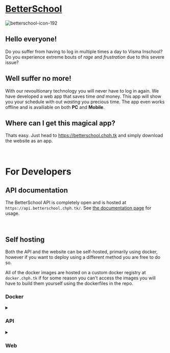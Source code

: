 # [BetterSchool](https://betterschool.chph.tk)

![betterschool-icon-192](https://user-images.githubusercontent.com/30808373/213921037-4bf9b005-75ad-4368-ab3f-51ecc2014577.png)

## **Hello everyone!**

Do you suffer from having to log in multiple times a day to Visma Inschool? Do you experience extreme bouts of _rage_ and _frustration_ due to this severe issue?

## **Well suffer no more!**

With our revoultionary technology you will never have to log in again. We have developed a web app that saves time _and_ money. This app will show you your schedule with out _wasting_ you precious time. The app even works offline and is availiable on both **PC** and **Mobile**.

## **Where can I get this magical app?**

Thats easy. Just head to https://betterschool.chph.tk and simply download the website as an app.

<br>

# For Developers

## API documentation

The BetterSchool API is completely open and is hosted at `https://api.betterschool.chph.tk/`.
See [the documentation page](https://api.betterschool.chph.tk/doc) for usage.

<br>

## Self hosting

Both the API and the website can be self-hosted, primarily using docker, however if you want to deploy using a different method you are free to do so.

All of the docker images are hosted on a custom docker registry at `docker.chph.tk` if for some reason you can't access the images you will have to build them yourself using the dockerfiles in the repo.

### Docker

<details>
<summary><h3>API</h3></summary>

Run with:

Linux:

```
docker run \
-p 8080:8080 \
-v betterschool-api-data:/app/data \
-e iv={INSERT RANDOM 16 CHARACTER STRING HERE} \
-e key={INSERT RANDOM 32 CHARACTER STRING HERE} \
--restart unless-stopped \
-d \
docker.chph.tk/cheesyphoenix/betterschool-api-v2:latest
```

One liner:

```
docker run -p 8080:8080 -v betterschool-api-data:/app/data -e iv={INSERT RANDOM 16 CHARACTER STRING HERE} -e key={INSERT RANDOM 32 CHARACTER STRING HERE} --restart unless-stopped -d docker.chph.tk/cheesyphoenix/betterschool-api-v2:latest
```

## Migrating from v1 to v2

The API has recently been redesigned from the ground up, if you were already hosting a v1 API follow these steps to migrate your old data:

```
docker run \
-p 8080:8080 \
-v {INSERT YOUR OLD VOLUME NAME HERE}:/app/creds \
-v {INSERT YOUR NEW VOLUME NAME HERE}:/app/data \
-e iv={INSERT SAME AS OLD 16 CHARACTER STRING HERE} \
-e key={INSERT SAME AS OLD 32 CHARACTER STRING HERE} \
--restart unless-stopped \
-d \
docker.chph.tk/cheesyphoenix/betterschool-api-v2:latest
```

After running this, it should automatically migrate your old data. After the migration is complete, the API should work as normal. You may also remove the old volume but this is not required.

</details>

<details>
<summary><h3>Web</h3></summary>

Update: using a custom API now works!

Run with:

Linux:

```
docker run \
-p 80:80 \
--restart unless-stopped \
-e PUBLIC_API_URL={INSERT URL OF YOUR API HERE OR REMOVE THIS ARG TO USE THE OFFICIAL API} \
-d \
docker.chph.tk/cheesyphoenix/betterschool-web:-v2latest
```

One liner:

```
docker run -p 80:80 --restart unless-stopped -e PUBLIC_API_URL={INSERT URL OF YOUR API HERE OR REMOVE THIS ARG TO USE THE OFFICIAL API} -d docker.chph.tk/cheesyphoenix/betterschool-web:latest
```

</details>

